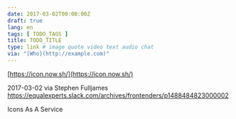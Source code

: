 ```yaml
---
date: 2017-03-02T00:00:00Z
draft: true
lang: en
tags: [ TODO_TAGS ]
title: TODO_TITLE
type: link # image quote video text audio chat
via: "[Who](http://example.com)"
---
```



[https://icon.now.sh/](https://icon.now.sh/)

2017-03-02 via Stephen Fulljames
https://equalexperts.slack.com/archives/frontenders/p1488484823000002

Icons As A Service

